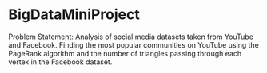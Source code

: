 # BigDataMiniProject
Problem Statement:
Analysis of social media datasets taken from YouTube and Facebook. Finding the most popular communities on YouTube using the PageRank algorithm and the number of triangles passing through each vertex in the Facebook dataset. 

